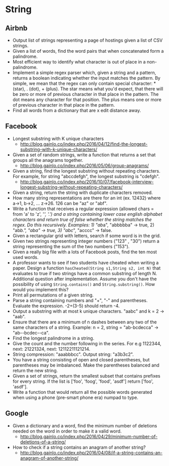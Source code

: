 String
==

## Airbnb

- Output list of strings representing a page of hostings given a list of CSV strings.
- Given a list of words, find the word pairs that when concatenated form a palindrome.
- Most efficient way to identify what character is out of place in a non-palindrome.
- Implement a simple regex parser which, given a string and a pattern, returns a boolean indicating whether the input matches the pattern. By simple, we mean that the regex can only contain special character: * (star), . (dot), + (plus). The star means what you'd expect, that there will be zero or more of previous character in that place in the pattern. The dot means any character for that position. The plus means one or more of previous character in that place in the pattern.
- Find all words from a dictionary that are x edit distance away.

## Facebook

- Longest substring with K unique characters
  - http://blog.gainlo.co/index.php/2016/04/12/find-the-longest-substring-with-k-unique-characters/
- Given a set of random strings, write a function that returns a set that groups all the anagrams together.
  - http://blog.gainlo.co/index.php/2016/05/06/group-anagrams/
- Given a string, find the longest substring without repeating characters. For example, for string "abccdefgh", the longest substring is "cdefgh".
  - http://blog.gainlo.co/index.php/2016/10/07/facebook-interview-longest-substring-without-repeating-characters/
- Given a string, return the string with duplicate characters removed.
- How many string representations are there for an int (ex. 12432) where a->1, b->2, ... z->26. 126 can be "az" or "abf".
- Write a function that receives a regular expression (allowed chars = from 'a' to 'z', '*', '.') and a string containing lower case english alphabet characters and return true of false whether the string matches the regex. Do this recursively. Examples: 1) "ab*a", "abbbbba" -> true, 2) "ab*b.", "aba" -> true, 3) "abc*", "acccc" -> false.
- Given a rectangular grid with letters, search if some word is in the grid.
- Given two strings representing integer numbers ("123" , "30") return a string representing the sum of the two numbers ("153").
- Given a really big file with a lots of Facebook posts, find the ten most used words.
- A professor wants to see if two students have cheated when writing a paper. Design a function `hasCheated(String s1,String s2, int N)` that evaluates to true if two strings have a common substring of length N. Additional question after implementation. Assume you don't have the possibility of using `String.contains()` and `String.substring()`. How would you implement this?
- Print all permutations of a given string.
- Parse a string containing numbers and "+", "-" and parentheses. Evaluate the expression. -2+(3-5) should return -4.
- Output a substring with at most k unique characters. "aabc" and k = 2 -> "aab".
- Ensure that there are a minimum of n dashes between any two of the same characters of a string. Example: n = 2, string = "ab-bcdecca" -> "ab--bcdec--ca".
- Find the longest palindrome in a string.
- Give the count and the number following in the series. For e.g 1122344, next: 21221324, next: 12112211121214.
- String compression: "aaabbbcc". Output string: "a3b3c2".
- You have a string consisting of open and closed parentheses, but parentheses may be imbalanced. Make the parentheses balanced and return the new string.
- Given a set of strings, return the smallest subset that contains prefixes for every string. If the list is ['foo', 'foog', 'food', 'asdf'] return ['foo', 'asdf'].
- Write a function that would return all the possible words generated when using a phone (pre-smart phone era) numpad to type.

## Google

- Given a dictionary and a word, find the minimum number of deletions needed on the word in order to make it a valid word.
  - http://blog.gainlo.co/index.php/2016/04/29/minimum-number-of-deletions-of-a-string/
- How to check if a string contains an anagram of another string?
  - http://blog.gainlo.co/index.php/2016/04/08/if-a-string-contains-an-anagram-of-another-string/

